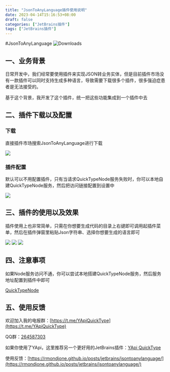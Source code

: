 ```yaml
---
title: "JsonToAnyLanguage插件使用说明"
date: 2023-04-14T15:16:53+08:00
draft: false
categories: ["JetBrains插件"]
tags: ["JetBrains插件"]
---
```

#JsonToAnyLanguage ![Downloads](https://img.shields.io/jetbrains/plugin/d/com.guohanlin.JsonToAnyLanguage)

## 一、业务背景

日常开发中，我们经常要使用插件来实现JSON转业务实体，但是目前插件市场没有一款插件可以同时支持生成多种语言，导致需要下载很多个插件，很多强迫症患者是无法接受的。

基于这个背景，我开发了这个插件，统一把这些功能集成到一个插件中去

## 二、插件下载以及配置

### 下载

直接插件市场搜索JsonToAnyLanguage进行下载

![](https://plugins.jetbrains.com/files/19297/screenshot_27a37d61-0a38-4141-b521-22ffb1d55288)

### 插件配置

默认可以不用配置插件，只有当请求QuickTypeNode服务失败时，你可以本地自建QuickTypeNode服务，然后把访问链接配置到设置中

![](https://plugins.jetbrains.com/files/19297/screenshot_547d2d5a-c569-4f3e-960f-ae33c89c2bec)

## 三、插件的使用以及效果

插件使用上也非常简单，只需在你想要生成代码的目录上右键即可调用起插件菜单，然后在插件弹窗里粘贴Json字符串、选择你想要生成的语言即可

![](https://plugins.jetbrains.com/files/19297/screenshot_b38f20c2-a6e7-4d79-9a94-a3c5022be46c)
![](https://plugins.jetbrains.com/files/19297/screenshot_db4dfa14-8bd3-4c2d-b43f-aa403691ffbf)
![](https://plugins.jetbrains.com/files/19297/screenshot_98f07641-329e-46e4-84dc-d7941d9f0046)

## 四、注意事项

如果Node服务访问不通，你可以尝试本地搭建QuickTypeNode服务，然后服务地址配置到插件中即可 

[QuickTypeNode](https://github.com/RmondJone/QuickTypeNode)

## 五、使用反馈

欢迎加入我的电报群：[https://t.me/YApiQuickType](https://t.me/YApiQuickType)

QQ群：[264587303](https://jq.qq.com/?_wv=1027&k=96R8fd5v)

如果你使用了YApi，这里推荐另一个更好用的JetBrains插件：[YApi QuickType](https://plugins.jetbrains.com/plugin/18847-yapi-quicktype)

使用反馈：[https://rmondjone.github.io/posts/jetbrains/jsontoanylanguage/](https://rmondjone.github.io/posts/jetbrains/jsontoanylanguage/)